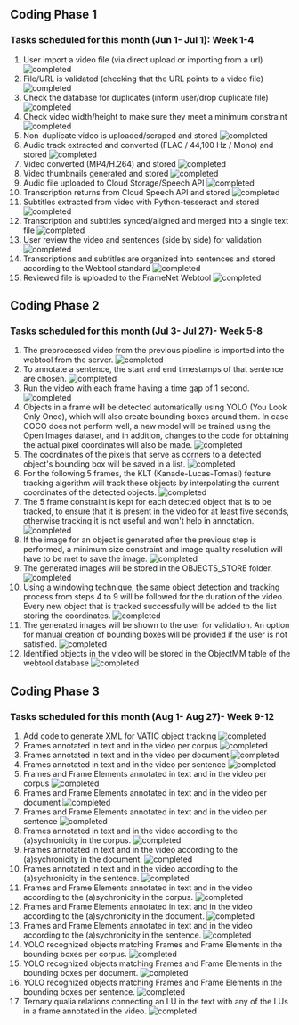 ## Coding Phase 1
### Tasks scheduled for this month (Jun 1- Jul 1): Week 1-4
1. User import a video file (via direct upload or importing from a url) ![completed](https://img.shields.io/static/v1?label=&message=completed&color=green)  
2. File/URL is validated (checking that the URL points to a video file) ![completed](https://img.shields.io/static/v1?label=&message=completed&color=green)  
3. Check the database for duplicates (inform user/drop duplicate file) ![completed](https://img.shields.io/static/v1?label=&message=completed&color=green)  
4. Check video width/height to make sure they meet a minimum constraint ![completed](https://img.shields.io/static/v1?label=&message=completed&color=green)  
5. Non-duplicate video is uploaded/scraped and stored ![completed](https://img.shields.io/static/v1?label=&message=completed&color=green)  
6. Audio track extracted and converted (FLAC / 44,100 Hz / Mono) and stored ![completed](https://img.shields.io/static/v1?label=&message=completed&color=green)  
7. Video converted (MP4/H.264) and stored ![completed](https://img.shields.io/static/v1?label=&message=completed&color=green)  
8. Video thumbnails generated and stored ![completed](https://img.shields.io/static/v1?label=&message=completed&color=green)  
9. Audio file uploaded to Cloud Storage/Speech API ![completed](https://img.shields.io/static/v1?label=&message=completed&color=green)  
10. Transcription returns from Cloud Speech API and stored ![completed](https://img.shields.io/static/v1?label=&message=completed&color=green)  
11. Subtitles extracted from video with Python-tesseract and stored ![completed](https://img.shields.io/static/v1?label=&message=completed&color=green)  
12. Transcription and subtitles synced/aligned and merged into a single text file ![completed](https://img.shields.io/static/v1?label=&message=completed&color=green)  
13. User review the video and sentences (side by side) for validation ![completed](https://img.shields.io/static/v1?label=&message=completed&color=green)  
14. Transcriptions and subtitles are organized into sentences and stored according to the Webtool standard ![completed](https://img.shields.io/static/v1?label=&message=completed&color=green)  
15. Reviewed file is uploaded to the FrameNet Webtool ![completed](https://img.shields.io/static/v1?label=&message=completed&color=green)  

## Coding Phase 2
### Tasks scheduled for this month (Jul 3- Jul 27)- Week 5-8
1. The preprocessed video from the previous pipeline is imported into the webtool from the server. ![completed](https://img.shields.io/static/v1?label=&message=completed&color=green)  
2. To annotate a sentence, the start and end timestamps of that sentence are chosen. ![completed](https://img.shields.io/static/v1?label=&message=completed&color=green)  
3. Run the video with each frame having a time gap of 1 second. ![completed](https://img.shields.io/static/v1?label=&message=completed&color=green)  
4. Objects in a frame will be detected automatically using YOLO (You Look Only Once), which will also create bounding boxes around them. In case COCO does not perform well, a new model will be trained using the Open Images dataset, and in addition, changes to the code for obtaining the actual pixel coordinates will also be made. ![completed](https://img.shields.io/static/v1?label=&message=completed&color=green)  
5. The coordinates of the pixels that serve as corners to a detected object's bounding box will be saved in a list. ![completed](https://img.shields.io/static/v1?label=&message=completed&color=green)  
6. For the following 5 frames, the KLT (Kanade-Lucas-Tomasi) feature tracking algorithm will track these objects by interpolating the current coordinates of the detected objects. ![completed](https://img.shields.io/static/v1?label=&message=completed&color=green)  
7. The 5 frame constraint is kept for each detected object that is to be tracked, to ensure that it is present in the video for at least five seconds, otherwise tracking it is not useful and won't help in annotation. ![completed](https://img.shields.io/static/v1?label=&message=completed&color=green)  
8. If the image for an object is generated after the previous step is performed, a minimum size constraint and image quality resolution will have to be met to save the image. ![completed](https://img.shields.io/static/v1?label=&message=completed&color=green)  
9. The generated images will be stored in the OBJECTS_STORE folder. ![completed](https://img.shields.io/static/v1?label=&message=completed&color=green)  
10. Using a windowing technique, the same object detection and tracking process from steps 4 to 9 will be followed for the duration of the video. Every new object that is tracked successfully will be added to the list storing the coordinates. ![completed](https://img.shields.io/static/v1?label=&message=completed&color=green)  
11. The generated images will be shown to the user for validation. An option for manual creation of bounding boxes will be provided if the user is not satisfied. ![completed](https://img.shields.io/static/v1?label=&message=completed&color=green)  
12. Identified objects in the video will be stored in the ObjectMM table of the webtool database ![completed](https://img.shields.io/static/v1?label=&message=completed&color=green)  


## Coding Phase 3
### Tasks scheduled for this month (Aug 1- Aug 27)- Week 9-12

1. Add code to generate XML for VATIC object tracking ![completed](https://img.shields.io/static/v1?label=&message=completed&color=green)  
2. Frames annotated in text and in the video per corpus ![completed](https://img.shields.io/static/v1?label=&message=completed&color=green)
3. Frames annotated in text and in the video per document ![completed](https://img.shields.io/static/v1?label=&message=completed&color=green)
4. Frames annotated in text and in the video per sentence ![completed](https://img.shields.io/static/v1?label=&message=completed&color=green)
5. Frames and Frame Elements annotated in text and in the video per corpus ![completed](https://img.shields.io/static/v1?label=&message=completed&color=green)
6. Frames and Frame Elements annotated in text and in the video per document ![completed](https://img.shields.io/static/v1?label=&message=completed&color=green)
7. Frames and Frame Elements annotated in text and in the video per sentence ![completed](https://img.shields.io/static/v1?label=&message=completed&color=green)
8. Frames annotated in text and in the video according to the (a)sychronicity in the corpus. ![completed](https://img.shields.io/static/v1?label=&message=completed&color=green)
9. Frames annotated in text and in the video according to the (a)sychronicity in the document. ![completed](https://img.shields.io/static/v1?label=&message=completed&color=green)
10. Frames annotated in text and in the video according to the (a)sychronicity in the sentence. ![completed](https://img.shields.io/static/v1?label=&message=completed&color=green)
11. Frames and Frame Elements annotated in text and in the video according to the (a)sychronicity in the corpus. ![completed](https://img.shields.io/static/v1?label=&message=completed&color=green)
12. Frames and Frame Elements annotated in text and in the video according to the (a)sychronicity in the document. ![completed](https://img.shields.io/static/v1?label=&message=completed&color=green)
13. Frames and Frame Elements annotated in text and in the video according to the (a)sychronicity in the sentence. ![completed](https://img.shields.io/static/v1?label=&message=completed&color=green)
14. YOLO recognized objects matching Frames and Frame Elements in the bounding boxes per corpus. ![completed](https://img.shields.io/static/v1?label=&message=completed&color=green)
15. YOLO recognized objects matching Frames and Frame Elements in the bounding boxes per document. ![completed](https://img.shields.io/static/v1?label=&message=completed&color=green)
16. YOLO recognized objects matching Frames and Frame Elements in the bounding boxes per sentence. ![completed](https://img.shields.io/static/v1?label=&message=completed&color=green)
17. Ternary qualia relations connecting an LU in the text with any of the LUs in a frame annotated in the video. ![completed](https://img.shields.io/static/v1?label=&message=completed&color=green) 




